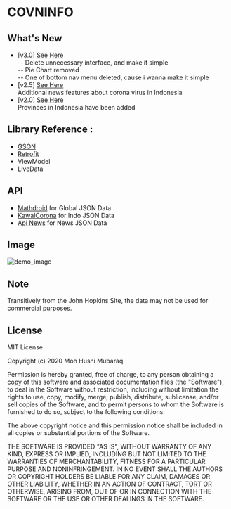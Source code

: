 # COVNINFO  
## What's New  
- [v3.0] [See Here](https://github.com/whoishusni/COVNINFO/releases)  
-- Delete unnecessary interface, and make it simple  
-- Pie Chart removed    
-- One of bottom nav menu deleted, cause i wanna make it simple  
- [v2.5] [See Here](https://github.com/whoishusni/COVNINFO/releases)  
Additional news features about corona virus in Indonesia   
- [v2.0] [See Here](https://github.com/whoishusni/COVNINFO/releases)  
Provinces in Indonesia have been added   
## Library Reference :  
- [GSON](https://github.com/google/gson)  
- [Retrofit](https://github.com/square/retrofit)
- ViewModel  
- LiveData  

## API  
- [Mathdroid](https://github.com/mathdroid/covid-19-api) for Global JSON Data  
- [KawalCorona](https://kawalcorona.com/api/) for Indo JSON Data  
- [Api News](https://newsapi.org) for News JSON Data  

## Image
![demo_image](https://user-images.githubusercontent.com/28988446/77763335-de394080-7075-11ea-95db-321a1ccd4e20.jpg)

## Note  
Transitively from the John Hopkins Site, the data may not be used for commercial purposes.  

## License
MIT License

Copyright (c) 2020 Moh Husni Mubaraq

Permission is hereby granted, free of charge, to any person obtaining a copy of this software and associated documentation files (the "Software"), to deal in the Software without restriction, including without limitation the rights to use, copy, modify, merge, publish, distribute, sublicense, and/or sell copies of the Software, and to permit persons to whom the Software is furnished to do so, subject to the following conditions:

The above copyright notice and this permission notice shall be included in all copies or substantial portions of the Software.

THE SOFTWARE IS PROVIDED "AS IS", WITHOUT WARRANTY OF ANY KIND, EXPRESS OR IMPLIED, INCLUDING BUT NOT LIMITED TO THE WARRANTIES OF MERCHANTABILITY, FITNESS FOR A PARTICULAR PURPOSE AND NONINFRINGEMENT. IN NO EVENT SHALL THE AUTHORS OR COPYRIGHT HOLDERS BE LIABLE FOR ANY CLAIM, DAMAGES OR OTHER LIABILITY, WHETHER IN AN ACTION OF CONTRACT, TORT OR OTHERWISE, ARISING FROM, OUT OF OR IN CONNECTION WITH THE SOFTWARE OR THE USE OR OTHER DEALINGS IN THE SOFTWARE.
